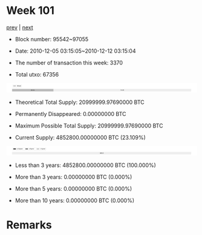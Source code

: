 # Week 101

[prev](week0100.md) | [next](week0102.md)

- Block number: 95542~97055

- Date: 2010-12-05 03:15:05~2010-12-12 03:15:04

- The number of transaction this week: 3370

- Total utxo: 67356

![](../images/mined_week0101.png)

- Theoretical Total Supply: 20999999.97690000 BTC

- Permanently Disappeared: 0.00000000 BTC

- Maximum Possible Total Supply: 20999999.97690000 BTC

- Current Supply: 4852800.00000000 BTC (23.109%)

![](../images/year_week0101.png)


- Less than 3 years: 4852800.00000000 BTC (100.000%)

- More than 3 years: 0.00000000 BTC (0.000%)

- More than 5 years: 0.00000000 BTC (0.000%)

- More than 10 years: 0.00000000 BTC (0.000%)

# Remarks

